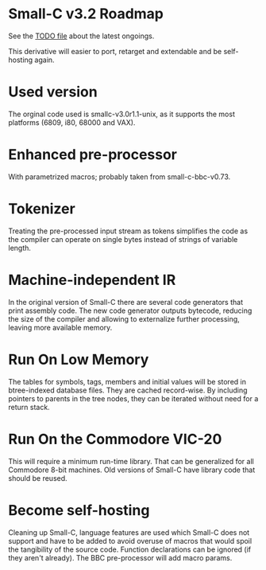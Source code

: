 Small-C v3.2 Roadmap
====================

See the [TODO file](TODO.xit) about the
latest ongoings.

This derivative will easier to port,
retarget and extendable and be
self-hosting again.

# Used version

The orginal code used is
smallc-v3.0r1.1-unix, as it supports the
most platforms (6809, i80, 68000 and
VAX).

# Enhanced pre-processor

With parametrized macros; probably taken
from small-c-bbc-v0.73.

# Tokenizer

Treating the pre-processed input stream
as tokens simplifies the code as the
compiler can operate on single bytes
instead of strings of variable length.

# Machine-independent IR

In the original version of Small-C there
are several code generators that print
assembly code.  The new code generator
outputs bytecode, reducing the size of
the compiler and allowing to externalize
further processing, leaving more
available memory.

# Run On Low Memory

The tables for symbols, tags, members
and initial values will be stored in
btree-indexed database files.  They
are cached record-wise.  By including
pointers to parents in the tree nodes,
they can be iterated without need for
a return stack.

# Run On the Commodore VIC-20

This will require a minimum run-time
library.  That can be generalized for
all Commodore 8-bit machines.  Old
versions of Small-C have library code
that should be reused.

# Become self-hosting

Cleaning up Small-C, language features
are used which Small-C does not support
and have to be added to avoid overuse
of macros that would spoil the
tangibility of the source code.
Function declarations can be ignored 
(if they aren't already).  The BBC
pre-processor will add macro params.
